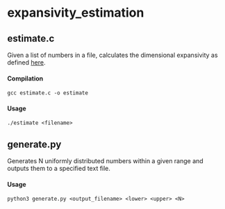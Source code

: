 # expansivity_estimation

## estimate.c

Given a list of numbers in a file, calculates the dimensional expansivity as defined [here](https://people.csail.mit.edu/karger/Papers/neighbor.pdf).

#### Compilation
`gcc estimate.c -o estimate`

#### Usage
`./estimate <filename>`


## generate.py

Generates N uniformly distributed numbers within a given range and outputs them to a specified text file.

#### Usage
`python3 generate.py <output_filename> <lower> <upper> <N>`
